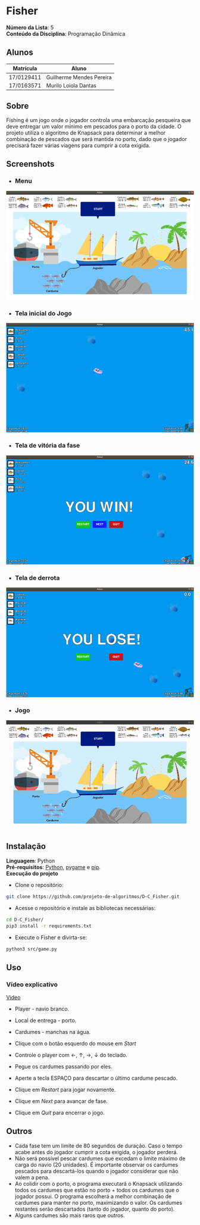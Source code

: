 # Fisher

**Número da Lista**: 5<br>
**Conteúdo da Disciplina**: Programação Dinâmica<br>

## Alunos
|Matrícula | Aluno |
| -- | -- |
| 17/0129411  |  Guilherme Mendes Pereira |
| 17/0163571  |  Murilo Loiola Dantas |

## Sobre 

Fishing é um jogo onde o jogador controla uma embarcação pesqueira que deve entregar um valor mínimo em pescados para o porto da cidade. O projeto utiliza o algoritmo de Knapsack para determinar a melhor combinação de pescados que será mantida no porto, dado que o jogador precisará fazer várias viagens para cumprir a cota exigida.

## Screenshots
* ### Menu

![print_menu](src/images/menu_screenshot.png)

* ### Tela inicial do Jogo

![print_game](src/images/game_screenshot.png)

* ### Tela de vitória da fase

![print_win](src/images/win_screenshot.png)

* ### Tela de derrota

![print_lose](src/images/lose_screenshot.png)

* ### Jogo

![gif](src/images/gif.gif)

## Instalação 
**Linguagem**: Python<br>
**Pré-requisitos**: [Python](https://www.python.org/downloads/), [pygame](https://www.pygame.org/wiki/GettingStarted) e [pip](https://packaging.python.org/tutorials/installing-packages/).<br>
**Execução do projeto** <br>

* Clone o repositório:
```bash
git clone https://github.com/projeto-de-algoritmos/D-C_Fisher.git
```
* Acesse o repositório e instale as bibliotecas necessárias:
```bash
cd D-C_Fisher/
pip3 install -r requirements.txt
```
* Execute o Fisher e divirta-se:
```bash
python3 src/game.py
```

## Uso 

### Vídeo explicativo
[Video]()

* Player - navio branco.
* Local de entrega - porto.
* Cardumes - manchas na água.

* Clique com o botão esquerdo do mouse em *Start*
* Controle o player com ←, ↑, →,  ↓ do teclado.
* Pegue os cardumes passando por eles.
* Aperte a tecla ESPAÇO para descartar o último cardume pescado.
* Clique em *Restart* para jogar novamente.
* Clique em *Next* para avançar de fase.
* Clique em *Quit* para encerrar o jogo.

## Outros 
* Cada fase tem um limite de 80 segundos de duração. Caso o tempo acabe antes do jogador cumprir a cota exigida, o jogador perderá.
* Não será possível pescar cardumes que excedam o limite máximo de carga do navio (20 unidades). É importante observar os cardumes pescados para descartá-los quando o jogador considerar que não valem a pena.
* Ao colidir com o porto, o programa executará o Knapsack utilizando todos os cardumes que estão no porto + todos os cardumes que o jogador possui. O programa escolherá a melhor combinação de cardumes para manter no porto, maximizando o valor. Os cardumes restantes serão descartados (tanto do jogador, quanto do porto).
* Alguns cardumes são mais raros que outros.




